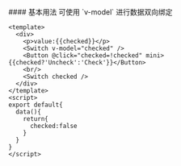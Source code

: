 <cn>
#### 基本用法
可使用 `v-model` 进行数据双向绑定
</cn>

```tpl
<template>
  <div>
    <p>value:{{checked}}</p>
    <Switch v-model="checked" />
    <Button @click="checked=!checked" mini>{{checked?'Uncheck':'Check'}}</Button>
    <br/>
    <Switch checked />
  </div>
</template>
<script>
export default{
  data(){
    return{
      checked:false
    }
  }
}
</script>
```